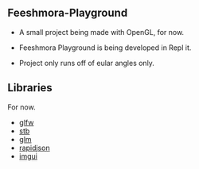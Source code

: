 ## Feeshmora-Playground
- A small project being made with OpenGL, for now.

- Feeshmora Playground is being developed in Repl it.

- Project only runs off of eular angles only.

## Libraries
For now.

-  [glfw](https://github.com/glfw/glfw)
-  [stb](https://github.com/nothings/stb)
-  [glm](https://github.com/g-truc/glm)
-  [rapidjson](https://github.com/Tencent/rapidjson/)
-  [imgui](https://github.com/ocornut/imgui)